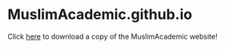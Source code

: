 # MuslimAcademic.github.io

Click [here](https://github.com/MuslimAcademic/MuslimAcademic.github.io/archive/main.zip) to download a copy of the MuslimAcademic website!
